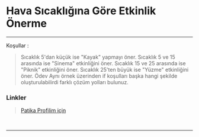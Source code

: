 # Hava Sıcaklığına Göre Etkinlik Önerme

<hr>
Koşullar :

>Sıcaklık 5'dan küçük ise "Kayak" yapmayı öner.
Sıcaklık 5 ve 15 arasında ise "Sinema" etkinliğini öner.
Sıcaklık 15 ve 25 arasında ise "Piknik" etkinliğini öner.
Sıcaklık 25'ten büyük ise "Yüzme" etkinliğini öner.
Ödev
Aynı örnek üzerinden if koşulları başka hangi şekilde oluşturulabilirdi farklı çözüm yolları bulunuz.

### Linkler
> <a href="https://app.patika.dev/emrevaljean" target="_blank">Patika Profilim için</a>

<br>
<hr>